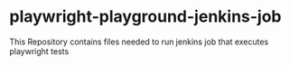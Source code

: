 # playwright-playground-jenkins-job
This Repository contains files needed to run jenkins job that executes playwright tests
